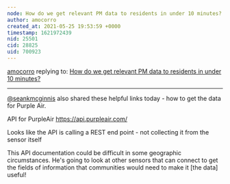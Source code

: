 ```yaml
---
node: How do we get relevant PM data to residents in under 10 minutes?
author: amocorro
created_at: 2021-05-25 19:53:59 +0000
timestamp: 1621972439
nid: 25501
cid: 28825
uid: 700923
---
```




[amocorro](../profile/amocorro) replying to: [How do we get relevant PM data to residents in under 10 minutes?](../notes/eustatic/01-20-2021/how-do-we-get-relevant-pm-data-to-residents-in-under-10-minutes)

----
[@seankmcginnis](/profile/seankmcginnis) also shared these helpful links today - how to get the data for Purple Air. 

API for PurpleAir
https://api.purpleair.com/

Looks like the API is calling a REST end point - not collecting it from the sensor itself

This API documentation could be difficult in some geographic circumstances. He's going to look at other sensors that can connect to get the fields of information that communities would need to make it [the data] useful!

